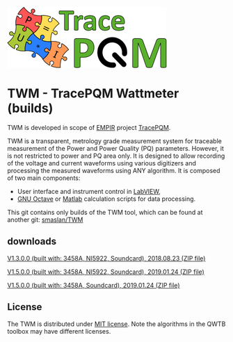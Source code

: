 ![TracePQM](./imgz/logo_final_male_v1.png)

# TWM - TracePQM Wattmeter (builds)

TWM is developed in scope of [EMPIR](https://msu.euramet.org/calls.html) project [TracePQM](http://tracepqm.cmi.cz/).

TWM is a transparent, metrology grade measurement system for traceable measurement of the Power and Power Quality (PQ) parameters. However, it is not restricted to power and PQ area only. It is designed to allow recording of the voltage and current waveforms using various digitizers and processing the measured waveforms using ANY algorithm. It is composed of two main components:
- User interface and instrument control in [LabVIEW](http://www.ni.com/labview/),
- [GNU Octave](https://www.gnu.org/software/octave/) or [Matlab](https://uk.mathworks.com/products/matlab.html) calculation scripts for data processing.

This git contains only builds of the TWM tool, which can be found at another git: [smaslan/TWM](https://github.com/smaslan/TWM) 


## downloads

[V1.3.0.0 (built with: 3458A, NI5922, Soundcard), 2018.08.23 (ZIP file)](./builds/TWM-1.3.0.0-full.zip)

[V1.5.0.0 (built with: 3458A, NI5922, Soundcard), 2019.01.24 (ZIP file)](./builds/TWM-1.5.0.0-full.zip)

[V1.5.0.0 (built with: 3458A, Soundcard), 2019.01.24 (ZIP file)](./builds/TWM-1.5.0.0-visa.zip)


## License
The TWM is distributed under [MIT license](./LICENSE.txt). Note the algorithms in the QWTB toolbox may have different licenses. 
  
  
